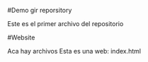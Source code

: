 #Demo gir reporsitory

Este es el primer archivo del repositorio


#Website

Aca hay archivos
Esta es una web: index.html

